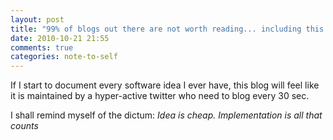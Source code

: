 ```yaml
---
layout: post
title: "99% of blogs out there are not worth reading... including this one"
date: 2010-10-21 21:55
comments: true
categories: note-to-self
---
```


If I start to document every software idea I ever have, this blog will feel like it is  maintained by a hyper-active twitter who need to blog every 30 sec.


I shall remind myself of the dictum: *Idea is cheap. Implementation is all that counts*

